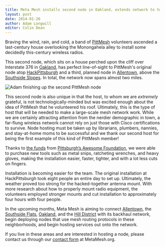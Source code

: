 ```yaml
---
title: Meta Mesh installs second node in Oakland, extends network to two miles
layout: post
date: 2014-01-26
author: Adam Longwill
editor: Colin Dean
---
```


Braving the wind, rain, and cold, a band of [PittMesh](http://pittmesh.net) volunteers ascended a last-century house overlooking the Monongahela alley to install some decidedly this-century wireless radios. 

This second node, which sits on a house perched upon the cliff over Interstate 376 in [Oakland](https://goo.gl/maps/APzoq), has perfect line-of-sight to PittMesh's original node atop [HackPittsburgh](http://www.hackpittsburgh.org/) and a third, planned node in [Allentown](https://goo.gl/maps/MiYlC), above the [Southside Slopes](https://goo.gl/maps/yHN6P). In total, the network now spans almost two miles.

![Adam finishing up the second PittMesh node](http://i.imgur.com/rivBEj2l.jpg)

This second node is also unique in that the host, to whom we are *extremely* grateful, is not technologically-minded but was excited enough about the idea of PittMesh that he volunteered his roof. Ultimately, this is the type of host that will be needed to make a large-scale mesh network work. While we are certainly attracting attention from the nerdier demographic in town, a far-flung wireless network cannot rely on just those with Cisco certifications to survive. Node hosting must be taken up by librarians, plumbers, nannies, and stay-at-home moms to be successful and we thank our second host for being the first example of this kind of PittMesh member!

Thanks to [the funds](/blog/2013/11/08/awesome-pittsburgh) from [Pittsburgh’s Awesome Foundation](http://awesomepgh.com/2013/11/08/award-24-pittmesh/), we were able to purchase new tools such as metal snips, ratcheting wrenches, and heavy gloves, making the installation easier, faster, tighter, and with a lot less cuts on fingers.

Installation is becoming easier for the team. The original installation at HackPittsburgh took eight people an entire day to set up. Ultimately, the weather proved too strong for the hacked-together antenna mount. With more research about how to properly mount radio equipment, the volunteers employed stronger mounts and cut installation to approximately four hours with four people.

In the upcoming months, Meta Mesh is aiming to connect [Allentown](https://goo.gl/maps/MiYlC), the [Southside Flats](https://goo.gl/maps/7XTwl), [Oakland](https://goo.gl/maps/APzoq), and the [Hill District](https://goo.gl/maps/cXj46) with its backhaul network, begin deploying nodes that use mesh routing protocols in these neighborhoods, and begin hosting services out onto the network.

If you live in these areas and are interested in hosting a node, please contact us through our [contact form](/contact.html) at MetaMesh.org. 
